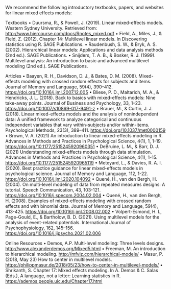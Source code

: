 We recommend the following introductory textbooks, papers, and websites for linear mixed effects models:

Textbooks
•	Duursma, R., & Powell, J. (2019). Linear mixed-effects models. Western Sydney University. Retrieved from: http://www.hiercourse.com/docs/Rnotes_mixed.pdf
•	Field, A., Miles, J., & Field, Z. (2012). Chapter 14: Multilevel linear models. In Discovering statistics using R. SAGE Publications.
•	Raudenbush, S. W., & Bryk, A. S. (2002). Hierarchical linear models: Applications and data analysis methods (2nd ed.). SAGE Publications.
•	Snijders, T. A. B., & Bosker, R. J. (1999). Multilevel analysis: An introduction to basic and advanced multilevel modeling (2nd ed.). SAGE Publications.

Articles
•	Baayen, R. H., Davidson, D. J., & Bates, D. M. (2008). Mixed-effects modeling with crossed random effects for subjects and items. Journal of Memory and Language, 59(4), 390–412. https://doi.org/10.1016/j.jml.2007.12.005
•	Bliese, P. D., Maltarich, M. A., & Hendricks, J. L. (2018). Back to basics with mixed-effects models: Nine take-away points. Journal of Business and Psychology, 33, 1–23. https://doi.org/10.1007/s10869-017-9491-z
•	Brauer, M., & Curtin, J. J. (2018). Linear mixed-effects models and the analysis of nonindependent data: A unified framework to analyze categorical and continuous independent variables that vary within-subjects and/or within-items. Psychological Methods, 23(3), 389–411. https://doi.org/10.1037/met0000159
•	Brown, V. A. (2021) An introduction to linear mixed-effects modeling in R. Advances in Methods and Practices in Psychological Science, 4(1), 1, 1-19. https://doi.org/10.1177/2515245920960351
•	DeBruine, L. M., & Barr, D. J. (2021) Understanding mixed-effects models through data stimulation. Advances in Methods and Practices in Psychological Science, 4(1), 1-15. https://doi.org/10.1177/2515245920965119
•	Meteyard, L., & Davies, R. A. I. (2020). Best practice guidance for linear mixed-effects models in psychological science. Journal of Memory and Language, 112, 1-22. https://doi.org/10.1016/j.jml.2020.104092
•	Quené, H., van den Bergh, H. (2004). On multi-level modeling of data from repeated measures designs: A tutorial. Speech Communication, 43, 103-121. https://doi.org/10.1016/j.specom.2004.02.004
•	Quené, H., van den Bergh, H. (2008). Examples of mixed-effects modeling with crossed random effects and with binomial data. Journal of Memory and Language, 59(4), 413-425. https://doi.org/10.1016/j.jml.2008.02.002
•	Volpert-Esmond, H. I., Page-Gould, E., & Bartholow, B. D. (2021). Using multilevel models for the analysis of event-related potentials. International Journal of Psychophysiology, 162, 145–156. https://doi.org/10.1016/j.ijpsycho.2021.02.006

Online Resources
•	Demos, A.P. Multi-level modeling: Three levels designs. http://www.alexanderdemos.org/Mixed5.html
•	Freeman, M. An introduction to hierarchical modeling. http://mfviz.com/hierarchical-models/
•	Masur, P. (2018, May 23) How to center in multilevel models. https://philippmasur.de/2018/05/23/how-to-center-in-multilevel-models/
•	Shrikanth, S. Chapter 17: Mixed effects modeling. In A. Demos & C. Salas (Eds.), A language, not a letter: Learning statistics in R. https://ademos.people.uic.edu/Chapter17.html

